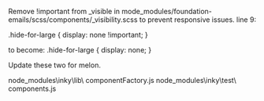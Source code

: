 Remove !important from _visible in mode_modules/foundation-emails/scss/components/_visibility.scss to prevent responsive issues.
line 9:

.hide-for-large {
display: none !important;
}


to become:
.hide-for-large {
display: none;
} 



>>
Update these two for melon.

node_modules\inky\lib\ componentFactory.js
node_modules\inky\test\ components.js
